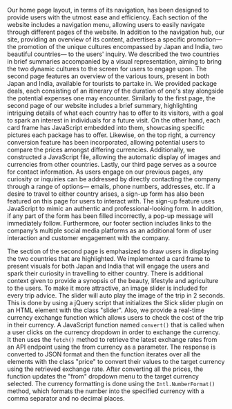Our home page layout, in terms of its navigation, has been designed to provide users with the utmost ease and efficiency. Each section of the website includes a navigation menu, allowing users to easily navigate through different pages of the website. In addition to the navigation hub, our site, providing an overview of its content, advertises a specific promotion— the promotion of the unique cultures encompassed by Japan and India, two beautiful countries— to the users' inquiry. We described the two countries in brief summaries accompanied by a visual representation, aiming to bring the two dynamic cultures to the screen for users to engage upon.
The second page features an overview of the various tours, present in both Japan and India, available for tourists to partake in. We provided package deals, each consisting of an itinerary of the duration of one's stay alongside the potential expenses one may encounter. Similarly to the first page, the second page of our website includes a brief summary, highlighting intriguing details of what each country has to offer to its visitors, with a goal to spark an interest in individuals for a future visit. On the other hand, each card frame has JavaScript embedded into them, showcasing specific pictures each package has to offer. Likewise, on the top right, a currency conversion feature has been incorporated, allowing potential users to compare the prices amongst differing currencies. Additionally, we constructed a JavaScript file, allowing the automatic display of images and currencies from other countries.
Lastly, our third page serves as a source for contact information. As users engage on our previous pages, any curiosity or inquiries can be addressed by directly contacting the company through a range of options— emails, phone numbers, addresses, etc. If a desire to travel to either country arises, a sign-up form has also been featured on this page for users to interact with. The sign-up feature uses JavaScript to mimic an authentic and professional-looking form. In addition, if any part of the form has been filled incorrectly, a pop-up message will immediately follow. Furthermore, our footer section includes links to the company’s multiple social media platforms as an additional form of user interaction and customer engagement with the company.

The section of the second page is emphasized to draw users in displaying the two countries that are highlighted. We implemented a card frame to present visuals for both Japan and India that will engage the users and spark their curiosity in travelling to either country. There is additional context given to provide a synopsis of the beauty, lifestyle and agriculture to the users.
To make it more attractive, an image slider is included for every trip advice. The slider will auto play the image of the trip in 2 seconds. This is done by using a jQuery script that initializes the Slick slider plugin on an HTML element with the class "slider". Also, we provide a real-time currency exchange function which allows users to check the cost of the trip in their currency. A JavaScript function named `convert()` that is called when a user clicks on the currency dropdown in order to exchange the currency. It then uses the `fetch()` method to retrieve the latest exchange rates from an API endpoint using the from currency as a parameter. The response is converted to JSON format and then the function iterates over all the elements with the class "price" to convert their values to the target currency using the retrieved exchange rate. After converting all the prices, the function updates the "from" dropdown menu to the target currency selected. The currency formatting is done using the `Intl.NumberFormat()` method, which formats the number into the specified currency with a comma separator and no decimal places.

